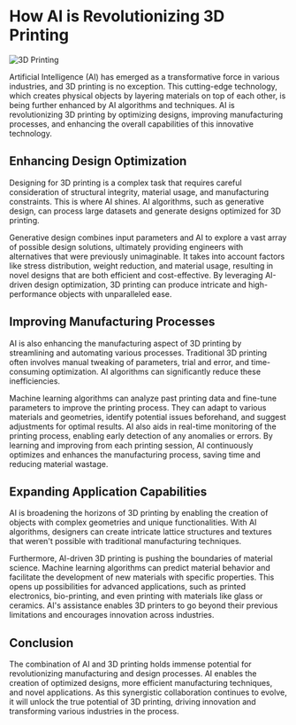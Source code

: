 # How AI is Revolutionizing 3D Printing

![3D Printing](https://cdn.pixabay.com/photo/2016/03/27/20/08/3d-printing-1284484_1280.jpg)

Artificial Intelligence (AI) has emerged as a transformative force in various industries, and 3D printing is no exception. This cutting-edge technology, which creates physical objects by layering materials on top of each other, is being further enhanced by AI algorithms and techniques. AI is revolutionizing 3D printing by optimizing designs, improving manufacturing processes, and enhancing the overall capabilities of this innovative technology.

## Enhancing Design Optimization
Designing for 3D printing is a complex task that requires careful consideration of structural integrity, material usage, and manufacturing constraints. This is where AI shines. AI algorithms, such as generative design, can process large datasets and generate designs optimized for 3D printing.

Generative design combines input parameters and AI to explore a vast array of possible design solutions, ultimately providing engineers with alternatives that were previously unimaginable. It takes into account factors like stress distribution, weight reduction, and material usage, resulting in novel designs that are both efficient and cost-effective. By leveraging AI-driven design optimization, 3D printing can produce intricate and high-performance objects with unparalleled ease.

## Improving Manufacturing Processes
AI is also enhancing the manufacturing aspect of 3D printing by streamlining and automating various processes. Traditional 3D printing often involves manual tweaking of parameters, trial and error, and time-consuming optimization. AI algorithms can significantly reduce these inefficiencies.

Machine learning algorithms can analyze past printing data and fine-tune parameters to improve the printing process. They can adapt to various materials and geometries, identify potential issues beforehand, and suggest adjustments for optimal results. AI also aids in real-time monitoring of the printing process, enabling early detection of any anomalies or errors. By learning and improving from each printing session, AI continuously optimizes and enhances the manufacturing process, saving time and reducing material wastage.

## Expanding Application Capabilities
AI is broadening the horizons of 3D printing by enabling the creation of objects with complex geometries and unique functionalities. With AI algorithms, designers can create intricate lattice structures and textures that weren't possible with traditional manufacturing techniques.

Furthermore, AI-driven 3D printing is pushing the boundaries of material science. Machine learning algorithms can predict material behavior and facilitate the development of new materials with specific properties. This opens up possibilities for advanced applications, such as printed electronics, bio-printing, and even printing with materials like glass or ceramics. AI's assistance enables 3D printers to go beyond their previous limitations and encourages innovation across industries.

## Conclusion
The combination of AI and 3D printing holds immense potential for revolutionizing manufacturing and design processes. AI enables the creation of optimized designs, more efficient manufacturing techniques, and novel applications. As this synergistic collaboration continues to evolve, it will unlock the true potential of 3D printing, driving innovation and transforming various industries in the process.